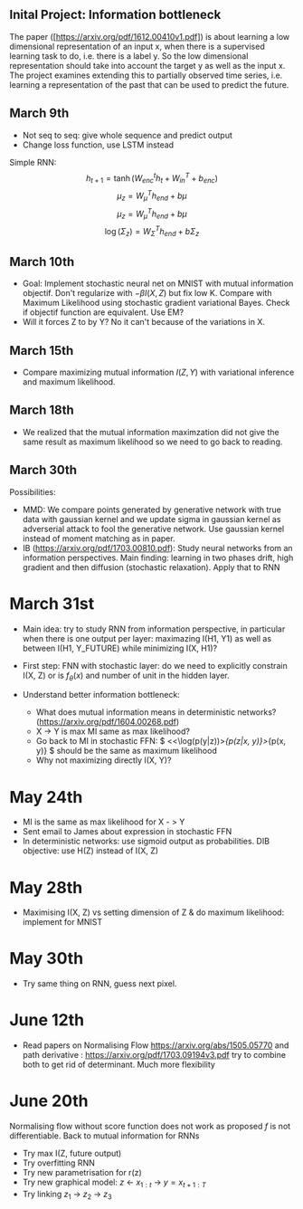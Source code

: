 ## Inital Project: Information bottleneck
The paper ([https://arxiv.org/pdf/1612.00410v1.pdf]) is about learning a low dimensional representation of an input x, when there is a supervised learning task to do, i.e. there is a label y. So the low dimensional representation should take into account the target y as well as the input x. The project examines extending this to partially observed time series, i.e. learning a representation of the past that can be used to predict the future.

## March 9th
- Not seq to seq: give whole sequence and predict output
- Change loss function, use LSTM instead

Simple RNN:
$$ h_{t+1} = \tanh(W_{enc}^t h_t + W_{in}^T + b_{enc})$$
$$ \mu_z = W_\mu^T h_{end} + b\mu$$
$$ \mu_z = W_\mu^T h_{end} + b\mu$$
$$ \log(\Sigma_z) = W_\Sigma^T h_{end} + b\Sigma_z$$

## March 10th
- Goal: Implement stochastic neural net on MNIST with mutual information objectif. Don't regularize with $-\beta I(X, Z)$ but fix low K. Compare with Maximum Likelihood using stochastic gradient variational Bayes. Check if objectif function are equivalent. Use EM?
- Will it forces Z to by Y? No it can't because of the variations in X.

## March 15th
- Compare maximizing mutual information $I(Z, Y)$ with variational inference and maximum likelihood.

## March 18th
- We realized that the mutual information maximzation did not give the same result as maximum likelihood so we need to go back to reading.

## March 30th
Possibilities: 
- MMD: We compare points generated by generative network with true data with gaussian kernel and we update sigma in gaussian kernel as adverserial attack to fool the generative network. Use gaussian kernel instead of moment matching as in paper.
- IB (https://arxiv.org/pdf/1703.00810.pdf): Study neural networks from an information perspectives. Main finding: learning in two phases drift, high gradient and then diffusion (stochastic relaxation).
Apply that to RNN

# March 31st
- Main idea: try to study RNN from information perspective, in particular when there is one output per layer: maximazing I(H1, Y1) as well as between I(H1, Y_FUTURE) while minimizing I(X, H1)?

- First step: FNN with stochastic layer: do we need to explicitly constrain I(X, Z) or is $f_{\theta}(x)$ and number of unit in the hidden layer.

- Understand better information bottleneck: 
    - What does mutual information means in deterministic networks? (https://arxiv.org/pdf/1604.00268.pdf)
    - X -> Y is max MI same as max likelihood?
    - Go back to MI in stochastic FFN: $ <<\log(p(y|z))>_{p(z|x, y)}>_{p(x, y)} $ should be the same as maximum likelihood
    - Why not maximizing directly I(X, Y)?

# May 24th 
- MI is the same as max likelihood for X - > Y
- Sent email to James about expression in stochastic FFN
- In deterministic networks: use sigmoid output as probabilities. DIB objective: use H(Z) instead of I(X, Z)

# May 28th
- Maximising I(X, Z) vs setting dimension of Z & do maximum likelihood: implement for MNIST

# May 30th 
- Try same thing on RNN, guess next pixel.

# June 12th
- Read papers on Normalising Flow https://arxiv.org/abs/1505.05770 and path derivative : https://arxiv.org/pdf/1703.09194v3.pdf try to combine both to get rid of determinant. Much more flexibility

# June 20th
Normalising flow without score function does not work as proposed $f$ is not differentiable. Back to mutual information for RNNs
- Try max I(Z, future output)
- Try overfitting RNN
- Try new parametrisation for r(z)
- Try new graphical model: $z$ <- $x_{1:t}$ -> $y = x_{t+1:T}$ 
- Try linking $z_1$ -> $z_2$ -> $z_3$



